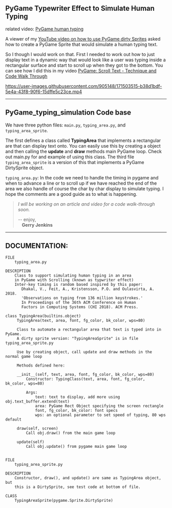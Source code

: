 ## PyGame Typewriter Effect to Simulate Human Typing

related video: [PyGame human typing](https://youtu.be/4njHgre-pKM)

A viewer of my [YouTube video on how to use PyGame dirty Sprites](https://youtu.be/Pu5_8F_KaHI) 
asked how to create a PyGame Sprite that would simulate a human typing text.

So I though I would work on that. First I needed to work out how to just display text in a dynamic way that 
would look like a user was typing inside a rectangular surface and start to scroll up when they got to the bottom.
You can see how I did this in my video
[PyGame: Scroll Text - Technique and Code Walk Through](https://youtu.be/PWd2CJfdx1A)


https://user-images.githubusercontent.com/905148/171503515-b38d1bdf-5e4a-43f8-90f6-15dffe5c23ce.mp4


----
## PyGame_typing_simulation Code base

We have three python files:  `main.py`, `typing_area.py`, and `typing_area_sprite`.

The first defines a class called **TypingArea** that implements a rectangular are that can display
text onto. You can easily use this by creating a object and then calling the **update** and **draw** methods
main PyGame loop. Check out main.py for and example of using this class. 
The third file `typing_area_sprite` is a version of this that implements a PyGame DirtySprite object.

`typing_area.py`:
In the code we need to handle the timing in pygame
and when to advance a line or to scroll up if we have reached the end of the area
we also handle of course the char by char display to simulate typing. I hope the
comments are a good guide as to what is happening.

> *I will be working on an article and video for a code walk-through soon.*
>
>-- enjoy, \
>   &nbsp;&nbsp;&nbsp;**Gerry Jenkins**
> 
> 
---
## DOCUMENTATION:

    FILE
        typing_area.py
    
    DESCRIPTION
        Class to support simulating human typing in an area
        in PyGame with Scrolling (known as typwriter effect)
        Inter-key timing is random based inspired by this paper:
           Dhakal, V., Feit, A., Kristensson, P.O. and Oulasvirta, A. 2018.
           'Observations on typing from 136 million keystrokes.'
           In Proceedings of the 36th ACM Conference on Human
           Factors in Computing Systems (CHI 2018). ACM Press.

    class TypingArea(builtins.object)
         TypingArea(text, area, font, fg_color, bk_color, wps=80)
         
         Class to automate a rectangular area that text is typed into in PyGame.
         A dirty sprite version: "TypingAreaSprite" is in file typing_area_sprite.py
         
         Use by creating object, call update and draw methods in the normal game loop
         
         Methods defined here:
         
         __init__(self, text, area, font, fg_color, bk_color, wps=80)
             Constructor: TypingClass(text, area, font, fg_color, bk_color, wps=80)
             
             Args:
                 text: text to display, add more using obj.text_buffer.extend(text)
                 area: PyGame Rect Object specifying the screen rectangle
                 font, fg_color, bk_color: font specs
                 wps: an optional parameter to set speed of typing, 80 wps default
         
         draw(self, screen)
             Call obj.draw() from the main game loop
         
         update(self)
             Call obj.update() from pygame main game loop

    
    FILE
        typing_area_sprite.py

    DESCRIPTION
        Constructor, draw(), and update() are same as TypingArea object, but
        this is a DirtySprite, see test code at bottom of file.

    CLASS
        TypingAreaSprite(pygame.Sprite.DirtySprite)
    
   
